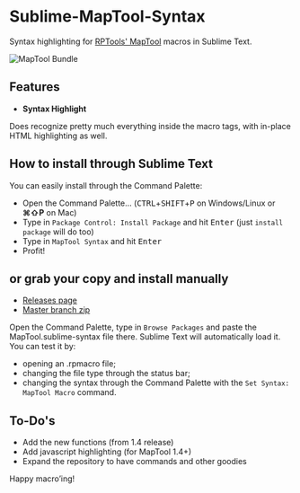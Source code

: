 # Sublime-MapTool-Syntax

Syntax highlighting for [RPTools' MapTool](http://rptools.net) macros in Sublime Text.

![MapTool Bundle](https://i.imgur.com/BQXrcZ5.png)

## Features

 * **Syntax Highlight**

Does recognize pretty much everything inside the macro tags, with in-place HTML highlighting as well.

## How to install through Sublime Text

You can easily install through the Command Palette:

 * Open the Command Palette... (<kbd>CTRL</kbd>+<kbd>SHIFT</kbd>+<kbd>P</kbd> on Windows/Linux or **⌘⇧P** on Mac)
 * Type in `Package Control: Install Package` and hit <kbd>Enter</kbd> (just `install package` will do too)
 * Type in `MapTool Syntax` and hit <kbd>Enter</kbd>
 * Profit!

## or grab your copy and install manually

 * [Releases page](https://github.com/wwmoraes/Sublime-MapTool-Syntax/releases)
 * [Master branch zip](https://github.com/wwmoraes/Sublime-MapTool-Syntax/archive/master.zip)

Open the Command Palette, type in `Browse Packages` and paste the MapTool.sublime-syntax file there. Sublime Text will automatically load it. You can test it by:

 * opening an .rpmacro file;
 * changing the file type through the status bar;
 * changing the syntax through the Command Palette with the `Set Syntax: MapTool Macro` command.

## To-Do's

 * Add the new functions (from 1.4 release)
 * Add javascript highlighting (for MapTool 1.4+)
 * Expand the repository to have commands and other goodies

Happy macro’ing!
